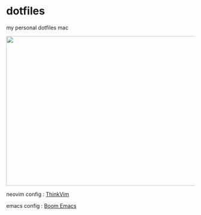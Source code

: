 # dotfiles

my personal dotfiles mac

<div align="center">
<img src="https://raw.githubusercontent.com/taigacute/dotfiles/master/img/mac.png" width="800" height="400">
</div>

neovim config : [ThinkVim](https://github.com/hardcoreplayers/ThinkVim)

emacs config : [Boom Emacs](https://github.com/hardcoreplayers/boom)
